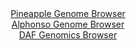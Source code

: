 <div id="Pineapple_Genome_Browser" align="center">
  <a href="https://igv.org/app/?sessionURL=blob:zZNda9swGIX_i6BlA8eW7diODWUkTbqGfoWmSdaUYhRZttXKkiopTtuQ_z6tbOxmheZiY6AL6UXSe87Roy1oidJUcJCBwPUj1_eBA3QtNlPUSEYuUUM0yErENHGAIiVRhGMCsi0okTZodn1uT9bGSJ15HjWy0yBeCVeHLmrQq.Boo10sGu9YMIZWQiEjlPYGCrXCo1Xb2ZAVktK1vUM38gpkkIeYrAXXwpOEV_nG3pf_KuUV4aIhebNmhr4JyK0eq7FwS_Slv5j2MSZan5GXcXHUPxv35.FotvwaHy9nV6eLWbw4nNKKI7NW5KgwdHjxsKrHOL0ZXR0Eg2c1ZPOng.CkWV7apT4Ih4ejZ0kV0Ud.4vfCCMJeYOOhvCDP_5NzO.ie7jdGW6dYDoLht3hQDKKJDC9Oqnr4gGT1jvOdA5jAa8sDwLVKMh86IYydKIg7P6Z.z4EwtfkoQUF2d.8AoxB.tNvvtsC8SEsN0ORp_QaQA4QqiAJZJ4Uw8dM0iLpJF6apv3O2YK3Y3wv3ZHadJjDoB0Gcl5QZi3SRay61izh3W1y61eueaS5mk8mEw2jZ3qxvu6eP8.uCdOOC6Qj.McvQ.ret3x7QGv2Ion_C3UeEuGa1L2zhJb6qx.PTJz3sjW5u5ylNcHK.nNpfNrh4N6D9wimFapCx.23FLn_y1iJFETe20FJNV5RR87KwOYoNyPwgtNgCLJiwHAJVrT5BBzp.BD__xjPc3e..Aw--">Pineapple Genome Browser</a>
</div>
<div id="Alphonso_Genome_Browser" align="center">
  <a href="https://igv.org/app/?sessionURL=blob:zZJda9swGIX_i6BlA8eW_JHUhjK8NNnamH7EzcdSipFt2VFqS66kxElD_vu0srGbFZqLjYEupJdXes85evZgQ4SknIEA2CbyTISAAeSStzGum4pc45pIEBS4ksQAghREEJYREOxBgaXCk3Gkby6VamRgWVQ1nRqzkpvSMXGNXzjDrTQzXlt9XlU45QIrLqT1WeANt2i56bQkxU1j6tmO6Vk5VtjCVbPkTHKrIaxMWv1e8quUlITxmiT1ulL0VUCi9WiNuVngT.EsDrOMSDkiu8v8PBxdhlNnMFl86fYXk5uvs0l3dhrTkmG1FuT8shgO5ZS6dOUO6KiMVjdRGUZjkV23J87F6WDbUEHkOeqhM8eD0HN1MJTlZPs_edaLHun7TvSfZ3P4lDbRLqzX8QJGJ_ZwlMZzMfz2hvODASqerTUJIFuKXoCg4cCu4dndzo8tOjMg9HU.glMQPDwaQAmcPen2hz1Qu0bzAiR5Xr.iYwAuciJA0PEh7CHftz2350LfRwdjD9ai.nvhDidjvwft0La7SUErpWHOE8kaaWLGzE1WmOXLkWlGq3F8z7zplmV917bFyk_RlXc7u3X.nKWn_evRrx.ojb5H0T_h7j1CTJUeC9tkrsrt2d1iGaOpfVHguUYt90O3de4Hbwd0XDgFFzVWul9X9PEnbxssKGZKFzZU0pRWVO1mOkfeggDZjsYWZLzimkMgyvQDNKCBPPjxN57O4fHwHQ--">Alphonso Genome Browser</a>
</div>


<div id="DAF_Genomics_Browser" align="center">
  <a href="https://igv.org/app/?sessionURL=blob:tZF9a9swEMa_y0H6l19lO44NYThdmpWWljbzwlpKuNrn2My2XEle6oV89wmvY7BRxqADSei4l.eRfgf4SkJWvIUYmOUGluuCAbLk.zU2XU1X2JCEuMBakgGCChLUZgTxAQqUCtPbS91ZKtXJ2LZzLMwdtbypMmlJz8LOlLxXJelSk1nY4Dfe4l5aGW90sUIb667kreQ2ZhlJaTp2R.1uu0d9_Mxtx5G0bfpaVaPqVpvQxnKrQO22anN6_ouR_6CsV_Uu2ayTsf.ChvN8nlycJ5.8ZXq3mp7epdcfNul0c7Kudi2qXtB8yHlXrpJSZevBSXYrHuDpwCbszGf4eeK9P1k.d5UgOXdDd.b5UcRmcDSg5lmvIUBWCjd2fSNkM4P5vvly9YKp_gXBK4jvHwxQArMvuvz.AGroNCqQ9NSP1AzgIicBsRk5Tujq.YEf.k4UuUfjAL2o35jlWXobhQ5LGJtaj9ho_aKqxw_UQn8m3wrkb5P1_ldQcvkYLIIiuSlI00kuoyq8_riQasIWOn5a3bwCy4BXH1dw0aDSqR_hCxqstWZDrfrFxjs.HL8D">DAF Genomics Browser</a>
</div>
